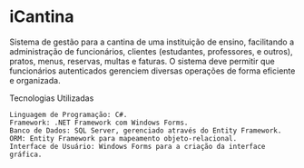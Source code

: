 # iCantina
 Sistema de gestão para a cantina de uma instituição de ensino, facilitando a administração de funcionários, clientes (estudantes, professores, e outros), pratos, menus, reservas, multas e faturas. O sistema deve permitir que funcionários autenticados gerenciem diversas operações de forma eficiente e organizada.
 
 Tecnologias Utilizadas

    Linguagem de Programação: C#.
    Framework: .NET Framework com Windows Forms.
    Banco de Dados: SQL Server, gerenciado através do Entity Framework.
    ORM: Entity Framework para mapeamento objeto-relacional.
    Interface de Usuário: Windows Forms para a criação da interface gráfica.
